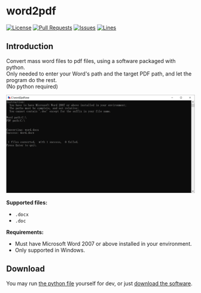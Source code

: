 # word2pdf
[![License](https://img.shields.io/badge/license-GPLv3-blue?style=flat-square)](https://www.gnu.org/licenses/gpl-3.0.html) [![Pull Requests](https://img.shields.io/github/issues-pr-closed/katorlys/word2pdf?style=flat-square)](https://github.com/katorlys/word2pdf/pulls) [![Issues](https://img.shields.io/github/issues-closed/katorlys/word2pdf?style=flat-square)](https://github.com/katorlys/word2pdf/issues) [![Lines](https://img.shields.io/tokei/lines/github/katorlys/word2pdf?style=flat-square)](https://github.com/katorlys/word2pdf)

## Introduction
Convert mass word files to pdf files, using a software packaged with python.  
Only needed to enter your Word's path and the target PDF path, and let the program do the rest.  
(No python required)  

![](screenshot.PNG)  

**Supported files:**  
- `.docx`
- `.doc`

**Requirements:**  
- Must have Microsoft Word 2007 or above installed in your environment.
- Only supported in Windows.

## Download
You may run [the python file](word2pdf.py) yourself for dev, or just [download the software](https://github.com/katorlys/word2pdf/raw/main/word2pdf.exe).  